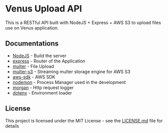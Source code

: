 # Venus Upload API

This is a RESTful API built with NodeJS + Express + AWS S3 to upload files use on Venus application.

## Documentations

- [NodeJS](https://nodejs.org/en/) - Build the server
- [express](https://expressjs.com/) - Router of the Application
- [multer](https://github.com/expressjs/multer) - File Upload
- [multer-s3](https://github.com/badunk/multer-s3) - Streaming multer storage engine for AWS S3
- [aws-sdk](https://github.com/aws/aws-sdk-js) - AWS SDK
- [nodemon](https://nodemon.io/) - Process Manager used in the development
- [morgan](https://github.com/expressjs/morgan) - Http request logger
- [dotenv](https://github.com/motdotla/dotenv) - Environment loader

## License

This project is licensed under the MIT License - see the [LICENSE.md](LICENSE.md) file for details
